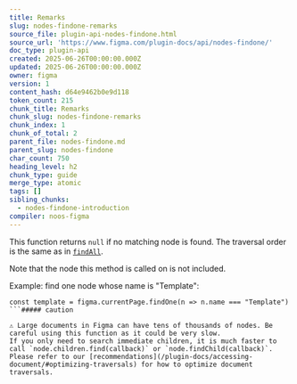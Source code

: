 ```yaml
---
title: Remarks
slug: nodes-findone-remarks
source_file: plugin-api-nodes-findone.html
source_url: 'https://www.figma.com/plugin-docs/api/nodes-findone/'
doc_type: plugin-api
created: 2025-06-26T00:00:00.000Z
updated: 2025-06-26T00:00:00.000Z
owner: figma
version: 1
content_hash: d64e9462b0e9d118
token_count: 215
chunk_title: Remarks
chunk_slug: nodes-findone-remarks
chunk_index: 1
chunk_of_total: 2
parent_file: nodes-findone.md
parent_slug: nodes-findone
char_count: 750
heading_level: h2
chunk_type: guide
merge_type: atomic
tags: []
sibling_chunks:
  - nodes-findone-introduction
compiler: noos-figma
---
```


This function returns `null` if no matching node is found. The traversal order is the same as in [`findAll`](/plugin-docs/api/properties/nodes-findall/).

Note that the node this method is called on is not included.

Example: find one node whose name is "Template":

```
const template = figma.currentPage.findOne(n => n.name === "Template")
```##### caution

⚠ Large documents in Figma can have tens of thousands of nodes. Be careful using this function as it could be very slow.
If you only need to search immediate children, it is much faster to call `node.children.find(callback)` or `node.findChild(callback)`.
Please refer to our [recommendations](/plugin-docs/accessing-document/#optimizing-traversals) for how to optimize document traversals.
